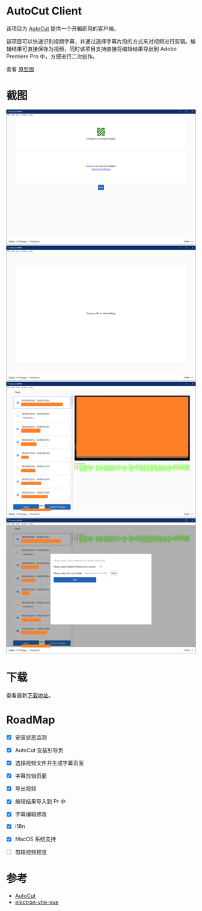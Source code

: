 # AutoCut Client

该项目为 [AutoCut](https://github.com/mli/autocut) 提供一个开箱即用的客户端。

该项目可以快速识别视频字幕，并通过选择字幕片段的方式来对视频进行剪辑。编辑结果可直接保存为视频，同时该项目支持直接将编辑结果导出到 Adobe Premiere Pro 中，方便进行二次创作。

查看 [原型图](https://js.design/f/T0LLLh?p=g8rtx09zle)

# 截图

![Home](./images/1.png)
![Start](./images/2.png)
![Edit](./images/3.png)
![ExportToPR](./images/4.png)

# 下载

查看最新[下载地址](https://github.com/zcf0508/autocut-client/releases)。

# RoadMap

- [x] 安装状态监测
- [x] AutoCut 安装引导页
- [x] 选择视频文件并生成字幕页面
- [x] 字幕剪辑页面
- [x] 导出视频
- [x] 编辑结果导入到 Pr 中
- [x] 字幕编辑修改
- [x] i18n
- [x] MacOS 系统支持
- [ ] 剪辑视频预览


# 参考

- [AutoCut](https://github.com/mli/autocut)
- [electron-vite-vue](https://github.com/electron-vite/electron-vite-vue)
